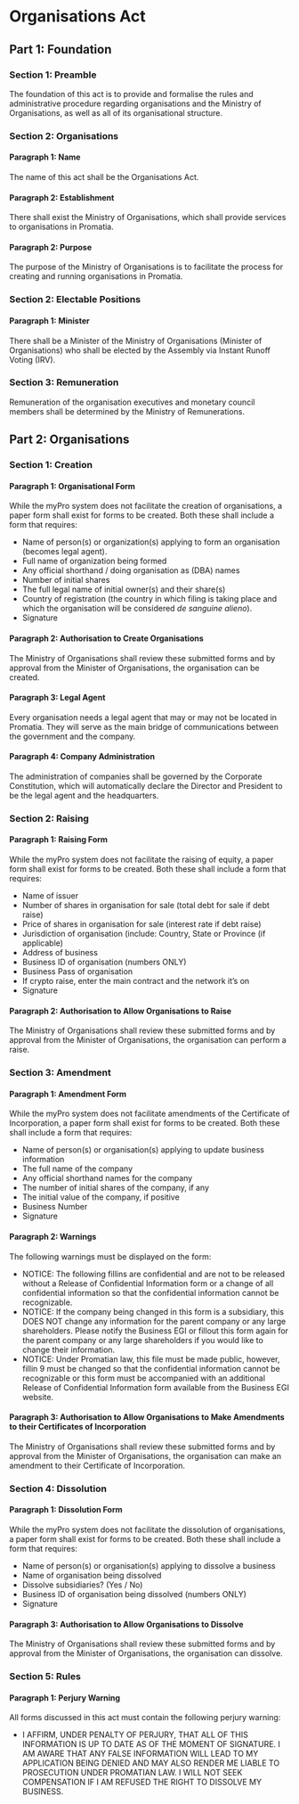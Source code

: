 # Organisations Act

## Part 1: Foundation

### Section 1: Preamble

The foundation of this act is to provide and formalise the rules and administrative procedure regarding organisations and the Ministry of Organisations, as well as all of its organisational structure.

### Section 2: Organisations

#### Paragraph 1: Name

The name of this act shall be the Organisations Act.

#### Paragraph 2: Establishment

There shall exist the Ministry of Organisations, which shall provide services to organisations in Promatia.

#### Paragraph 2: Purpose

The purpose of the Ministry of Organisations is to facilitate the process for creating and running organisations in Promatia.

### Section 2: Electable Positions

#### Paragraph 1: Minister

There shall be a Minister of the Ministry of Organisations (Minister of Organisations) who shall be elected by the Assembly via Instant Runoff Voting (IRV).

### Section 3: Remuneration

Remuneration of the organisation executives and monetary council members shall be determined by the Ministry of Remunerations.

## Part 2: Organisations

### Section 1: Creation

#### Paragraph 1: Organisational Form

While the myPro system does not facilitate the creation of organisations, a paper form shall exist for forms to be created. Both these shall include a form that requires:

- Name of person(s) or organization(s) applying to form an organisation (becomes legal agent).
- Full name of organization being formed
- Any official shorthand / doing organisation as (DBA) names
- Number of initial shares
- The full legal name of initial owner(s) and their share(s)
- Country of registration (the country in which filing is taking place and which the organisation will be considered *de sanguine alieno*).
- Signature

#### Paragraph 2: Authorisation to Create Organisations

The Ministry of Organisations shall review these submitted forms and by approval from the Minister of Organisations, the organisation can be created.

#### Paragraph 3: Legal Agent

Every organisation needs a legal agent that may or may not be located in Promatia. They will serve as the main bridge of communications between the government and the company.

#### Paragraph 4: Company Administration

The administration of companies shall be governed by the Corporate Constitution, which will automatically declare the Director and President to be the legal agent and the headquarters.

### Section 2: Raising

#### Paragraph 1: Raising Form

While the myPro system does not facilitate the raising of equity, a paper form shall exist for forms to be created. Both these shall include a form that requires:

- Name of issuer
- Number of shares in organisation for sale (total debt for sale if debt raise)
- Price of shares in organisation for sale (interest rate if debt raise)
- Jurisdiction of organisation (include: Country, State or Province (if applicable)
- Address of business
- Business ID of organisation (numbers ONLY)
- Business Pass of organisation
- If crypto raise, enter the main contract and the network it’s on
- Signature

#### Paragraph 2: Authorisation to Allow Organisations to Raise

The Ministry of Organisations shall review these submitted forms and by approval from the Minister of Organisations, the organisation can perform a raise.

### Section 3: Amendment

#### Paragraph 1: Amendment Form

While the myPro system does not facilitate amendments of the Certificate of Incorporation, a paper form shall exist for forms to be created. Both these shall include a form that requires:

- Name of person(s) or organisation(s) applying to update business information
- The full name of the company
- Any official shorthand names for the company
- The number of initial shares of the company, if any
- The initial value of the company, if positive
- Business Number
- Signature

#### Paragraph 2: Warnings

The following warnings must be displayed on the form:

- NOTICE: The following fillins are confidential and are not to be released without a Release of Confidential Information form or a change of all confidential information so that the confidential information cannot be recognizable.
- NOTICE: If the company being changed in this form is a subsidiary, this DOES NOT change any information for the parent company or any large shareholders. Please notify the Business EGI or fillout this form again for the parent company or any large shareholders if you would like to change their information.
- NOTICE: Under Promatian law, this file must be made public, however, fillin 9 must be changed so that the confidential information cannot be recognizable or this form must be accompanied with an additional Release of Confidential Information form available from the Business EGI website.

#### Paragraph 3: Authorisation to Allow Organisations to Make Amendments to their Certificates of Incorporation

The Ministry of Organisations shall review these submitted forms and by approval from the Minister of Organisations, the organisation can make an amendment to their Certificate of Incorporation.

### Section 4: Dissolution

#### Paragraph 1: Dissolution Form

While the myPro system does not facilitate the dissolution of organisations, a paper form shall exist for forms to be created. Both these shall include a form that requires:

- Name of person(s) or organisation(s) applying to dissolve a business
- Name of organisation being dissolved
- Dissolve subsidiaries? (Yes / No)
- Business ID of organisation being dissolved (numbers ONLY)
- Signature

#### Paragraph 3: Authorisation to Allow Organisations to Dissolve

The Ministry of Organisations shall review these submitted forms and by approval from the Minister of Organisations, the organisation can dissolve.

### Section 5: Rules

#### Paragraph 1: Perjury Warning

All forms discussed in this act must contain the following perjury warning:

- I AFFIRM, UNDER PENALTY OF PERJURY, THAT ALL OF THIS INFORMATION IS UP TO DATE AS OF THE MOMENT OF SIGNATURE. I AM AWARE THAT ANY FALSE INFORMATION WILL LEAD TO MY APPLICATION BEING DENIED AND MAY ALSO RENDER ME LIABLE TO PROSECUTION UNDER PROMATIAN LAW. I WILL NOT SEEK COMPENSATION IF I AM REFUSED THE RIGHT TO DISSOLVE MY BUSINESS.
